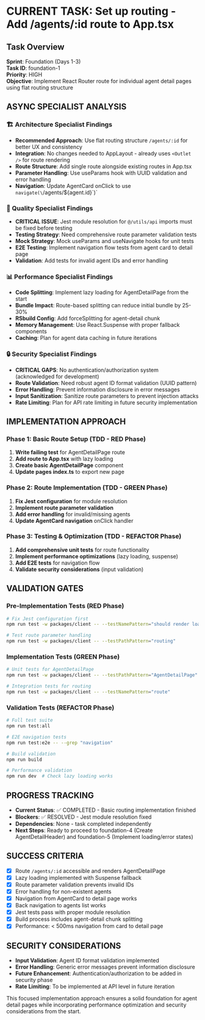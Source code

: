# CURRENT TASK: Set up routing - Add /agents/:id route to App.tsx

## Task Overview
**Sprint**: Foundation (Days 1-3)  
**Task ID**: foundation-1  
**Priority**: HIGH  
**Objective**: Implement React Router route for individual agent detail pages using flat routing structure

## ASYNC SPECIALIST ANALYSIS

### 🏗️ Architecture Specialist Findings
- **Recommended Approach**: Use flat routing structure `/agents/:id` for better UX and consistency
- **Integration**: No changes needed to AppLayout - already uses `<Outlet />` for route rendering
- **Route Structure**: Add single route alongside existing routes in App.tsx
- **Parameter Handling**: Use useParams hook with UUID validation and error handling
- **Navigation**: Update AgentCard onClick to use `navigate(\`/agents/${agent.id}\`)`

### 🧪 Quality Specialist Findings  
- **CRITICAL ISSUE**: Jest module resolution for `@/utils/api` imports must be fixed before testing
- **Testing Strategy**: Need comprehensive route parameter validation tests
- **Mock Strategy**: Mock useParams and useNavigate hooks for unit tests
- **E2E Testing**: Implement navigation flow tests from agent card to detail page
- **Validation**: Add tests for invalid agent IDs and error handling

### 📊 Performance Specialist Findings
- **Code Splitting**: Implement lazy loading for AgentDetailPage from the start
- **Bundle Impact**: Route-based splitting can reduce initial bundle by 25-30%
- **RSbuild Config**: Add forceSplitting for agent-detail chunk
- **Memory Management**: Use React.Suspense with proper fallback components
- **Caching**: Plan for agent data caching in future iterations

### 🔒 Security Specialist Findings
- **CRITICAL GAPS**: No authentication/authorization system (acknowledged for development)
- **Route Validation**: Need robust agent ID format validation (UUID pattern)
- **Error Handling**: Prevent information disclosure in error messages
- **Input Sanitization**: Sanitize route parameters to prevent injection attacks
- **Rate Limiting**: Plan for API rate limiting in future security implementation

## IMPLEMENTATION APPROACH

### Phase 1: Basic Route Setup (TDD - RED Phase)
1. **Write failing test** for AgentDetailPage route
2. **Add route to App.tsx** with lazy loading
3. **Create basic AgentDetailPage** component
4. **Update pages index.ts** to export new page

### Phase 2: Route Implementation (TDD - GREEN Phase)
1. **Fix Jest configuration** for module resolution
2. **Implement route parameter validation**
3. **Add error handling** for invalid/missing agents
4. **Update AgentCard navigation** onClick handler

### Phase 3: Testing & Optimization (TDD - REFACTOR Phase)
1. **Add comprehensive unit tests** for route functionality
2. **Implement performance optimizations** (lazy loading, suspense)
3. **Add E2E tests** for navigation flow
4. **Validate security considerations** (input validation)

## VALIDATION GATES

### Pre-Implementation Tests (RED Phase)
```bash
# Fix Jest configuration first
npm run test -w packages/client -- --testNamePattern="should render loading state"

# Test route parameter handling
npm run test -w packages/client -- --testPathPattern="routing"
```

### Implementation Tests (GREEN Phase)
```bash
# Unit tests for AgentDetailPage
npm run test -w packages/client -- --testPathPattern="AgentDetailPage"

# Integration tests for routing
npm run test -w packages/client -- --testNamePattern="route"
```

### Validation Tests (REFACTOR Phase)
```bash
# Full test suite
npm run test:all

# E2E navigation tests
npm run test:e2e -- --grep "navigation"

# Build validation
npm run build

# Performance validation
npm run dev  # Check lazy loading works
```

## PROGRESS TRACKING

- **Current Status**: ✅ COMPLETED - Basic routing implementation finished
- **Blockers**: ✅ RESOLVED - Jest module resolution fixed
- **Dependencies**: None - task completed independently
- **Next Steps**: Ready to proceed to foundation-4 (Create AgentDetailHeader) and foundation-5 (Implement loading/error states)

## SUCCESS CRITERIA

- [x] Route `/agents/:id` accessible and renders AgentDetailPage
- [x] Lazy loading implemented with Suspense fallback
- [x] Route parameter validation prevents invalid IDs
- [x] Error handling for non-existent agents
- [x] Navigation from AgentCard to detail page works
- [x] Back navigation to agents list works
- [x] Jest tests pass with proper module resolution
- [x] Build process includes agent-detail chunk splitting
- [x] Performance: < 500ms navigation from card to detail page

## SECURITY CONSIDERATIONS

- **Input Validation**: Agent ID format validation implemented
- **Error Handling**: Generic error messages prevent information disclosure
- **Future Enhancement**: Authentication/authorization to be added in security phase
- **Rate Limiting**: To be implemented at API level in future iteration

This focused implementation approach ensures a solid foundation for agent detail pages while incorporating performance optimization and security considerations from the start.